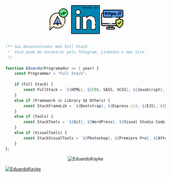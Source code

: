 <div align="center"> 
<a href="https://web.telegram.org/z/#-1582796052" target='_blank'><img align="center" src="Biblioteca_Tech/Readme_Images/telegram.png" target='_blank' alt="telegram" height="70" width="70" /></a> <a href="https://linkedin.com/in/eduardokaykedasilva" target="blank"><img align="center" src="Biblioteca_Tech/Readme_Images/linkedin.png" alt="linkedin" height="90" width="90" /></a> <a href="https://www.cineagenda.com.br" target="blank"><img align="center" src="Biblioteca_Tech/Readme_Images/sitepessoal.png" alt="site" height="70" width="70" /></a><br><br>

</div>

<div align="left">
    
```js   
/** Sou Desenvolvedor Web Full Stack. 
 *  Você pode me encontrar pelo Telegram, Linkedin e meu Site. 
 */    
    
function Eduardo(Programador <= 1 year) {
    const Programmer = "Full Stack";
    
    if (Full Stack) {
        const FullStack = `${HTML}, ${CSS, SASS, SCSS}, ${JavaScript}, ${Node.js}, ${MySQL}`;
    }
    else if (Framework && Library $$ Others) {
        const StackFrameLib = `${Bootstrap}, ${Express.js}, ${EJS}, ${Sequelize.js}`;
    }
    else if (Tools) {
        const StackTools = `${Git}, ${WordPress}, ${Visual Studio Code}`;
    }
    else if (VisualTools) {
        const StackVisualTools = `${Photoshop}, ${Premiere Pro}, ${After Effects}, ${Figma}, ${Adobe XD}, ${Canva}`;
    }
};
```
</div>

<p align="center">
  <img src="http://github-readme-streak-stats.herokuapp.com?user=EduardoKayke&theme=dracula" alt="EduardoKayke" width="410" />
</p>

<p><a href="https://www.buymeacoffee.com/EduardoKayke"> <img align="center" src="https://cdn.buymeacoffee.com/buttons/v2/default-yellow.png" height="50" width="210" alt="EduardoKayke" /></a></a></p>
 
